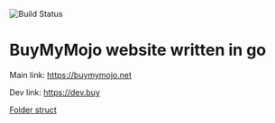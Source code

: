 ![Build Status](https://gitlab.com/BuyMyMojo/buymymojo-hugo/badges/master/pipeline.svg)

# BuyMyMojo website written in go

Main link: https://buymymojo.net

Dev link: https://dev.buy


[Folder struct](https://tree.nathanfriend.io/?s=(%27options!(%27Wncy!true~fullPath!Wlse~trailingSlash!true~rootDot!Wlse)~T(%27T%27buymymojo-K7archtypesJdeWultQ7OtentJpostsXY-12-09-learning-KQXaboutQ7staticJimgXscreencapsJF2BF348B*vendorX*KB**K.svgXog-imageG192x192G512x512Bapple-touch-iOH-16x16H-32x32H.icoJsite.webmanifest7themesJarchiVignorVlab-ci.yU_pages.toU.toml7LICENSE7READMEQ%27)~version!%271%27)*%20%207%5Cn*B.pngJF**share-preview-Y1209-191GBandroid-chrome-HBWviOJ7*KhugoOconQ.mdTsource!Uml7OfigVe7.gitWfaXJ*Y2021%01YXWVUTQOKJHGFB7*)
